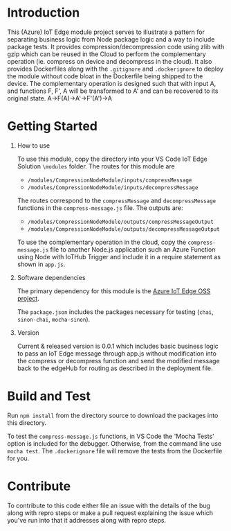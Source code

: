 # Introduction 

This (Azure) IoT Edge module project serves to illustrate a pattern for separating business logic from Node package logic 
and a way to include package tests. It provides compression/decompression code using zlib with gzip which can be reused
in the Cloud to perform the complementary operation (ie. compress on device and decompress in the cloud).  It also provides
Dockerfiles along with the `.gitignore` and `.dockerignore` to deploy the module without code bloat in the Dockerfile
being shipped to the device.  The complementary operation is designed such that with input A, and functions F, F', 
A will be transformed to A' and can be recovered to its original state. A->F(A)->A'->F'(A')->A

# Getting Started

1. How to use

    To use this module, copy the directory into your VS Code IoT Edge Solution `\modules` folder.
    The routes for this module are
    
    - `/modules/CompressionNodeModule/inputs/compressMessage`
    - `/modules/CompressionNodeModule/inputs/decompressMessage`
    
    The routes correspond to the `compressMessage` and `decompressMessage` functions in the `compress-message.js` file.  The outputs are:

    - `/modules/CompressionNodeModule/outputs/compressMessageOutput`
    - `/modules/CompressionNodeModule/outputs/decompressMessageOutput`
    
    To use the complementary operation in the cloud, copy the `compress-message.js` file to another Node.js 
    application such an Azure Function using Node with IoTHub Trigger and include it in a require 
    statement as shown in `app.js`.

2.	Software dependencies

    The primary dependency for this module is the [Azure IoT Edge OSS project](https://github.com/Azure/iotedge).

    The `package.json` includes the packages necessary for testing (`chai`, `sinon-chai`, `mocha-sinon`).

3.  Version

    Current & released version is 0.0.1 which includes basic business logic to pass an IoT Edge message through app.js
    without modification into the compress or decompress function and send the modified message back to the edgeHub for 
    routing as described in the deployment file.

# Build and Test

Run `npm install` from the directory source to download the packages into this directory.

To test the `compress-message.js` functions, in VS Code the 'Mocha Tests' option is included for the debugger.
Otherwise, from the command line use `mocha test`.  The `.dockerignore` file will remove the tests from 
the Dockerfile for you.

# Contribute
To contribute to this code either file an issue with the details of the bug along with repro steps or 
make a pull request explaining the issue which you've run into that it addresses along with repro steps.